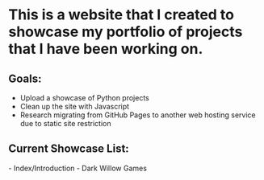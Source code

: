 <h1> This is a website that I created to showcase my portfolio of projects that I have been working on. </h1>

<h2>Goals:</h2>  
<ul>
<li>Upload a showcase of Python projects</li>
<li>Clean up the site with Javascript</li>
<li>Research migrating from GitHub Pages to another web hosting service due to static site restriction</li>
</ul>
<h2>Current Showcase List:</h2>
- Index/Introduction
- Dark Willow Games
